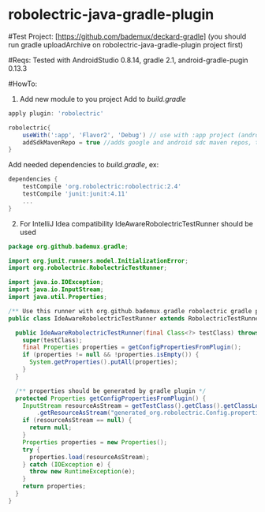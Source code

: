 robolectric-java-gradle-plugin
==============================

#Test Project: 
[https://github.com/bademux/deckard-gradle] (you should run gradle uploadArchive on robolectric-java-gradle-plugin project first)

#Reqs:
Tested with AndroidStudio 0.8.14, gradle 2.1, android-gradle-pugin 0.13.3

#HowTo:
1. Add new module to you project
 Add to _build.gradle_
```groovy
apply plugin: 'robolectric'

robolectric{
    useWith(':app', 'Flavor2', 'Debug') // use with :app project (android) for flavours Flavor2 and buildType Debug
    addSdkMavenRepo = true //adds google and android sdc maven repos, true by default
}
```
Add needed dependencies to _build.gradle_, ex:
```groovy
dependencies {
    testCompile 'org.robolectric:robolectric:2.4'
    testCompile 'junit:junit:4.11'
 	...
}
```
2. For IntelliJ Idea compatibility IdeAwareRobolectricTestRunner should be used
```java
package org.github.bademux.gradle;

import org.junit.runners.model.InitializationError;
import org.robolectric.RobolectricTestRunner;

import java.io.IOException;
import java.io.InputStream;
import java.util.Properties;

/** Use this runner with org.github.bademux.gradle robolectric gradle plugin */
public class IdeAwareRobolectricTestRunner extends RobolectricTestRunner {

  public IdeAwareRobolectricTestRunner(final Class<?> testClass) throws InitializationError {
    super(testClass);
    final Properties properties = getConfigPropertiesFromPlugin();
    if (properties != null && !properties.isEmpty()) {
      System.getProperties().putAll(properties);
    }
  }

  /** properties should be generated by gradle plugin */
  protected Properties getConfigPropertiesFromPlugin() {
    InputStream resourceAsStream = getTestClass().getClass().getClassLoader()
        .getResourceAsStream("generated_org.robolectric.Config.properties");
    if (resourceAsStream == null) {
      return null;
    }
    Properties properties = new Properties();
    try {
      properties.load(resourceAsStream);
    } catch (IOException e) {
      throw new RuntimeException(e);
    }
    return properties;
  }
}
```